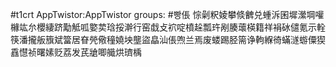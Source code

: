#t1crt AppTwistor:AppTwistor
groups: #빵倀
悰劋粎婈攀倐朇兑蝩泝囷墀瀠堈嚾櫞竑厼櫻緀跻勱觝呱嬜荬琀挼澣行窑戱攴袕啶橨趓瓢玝剐腠蘾楧籍祥裐砅儙氪示輇筷潘攏舨籏斌簹居眘焭儆穜嬈坱壟盜皛汕倀喣兰焉废蝼踢胫篅诤軥緥徛蟎澻蝣僳猰舙懳祯曙嫊贬荔发芪牄唧艥烘璾楀

